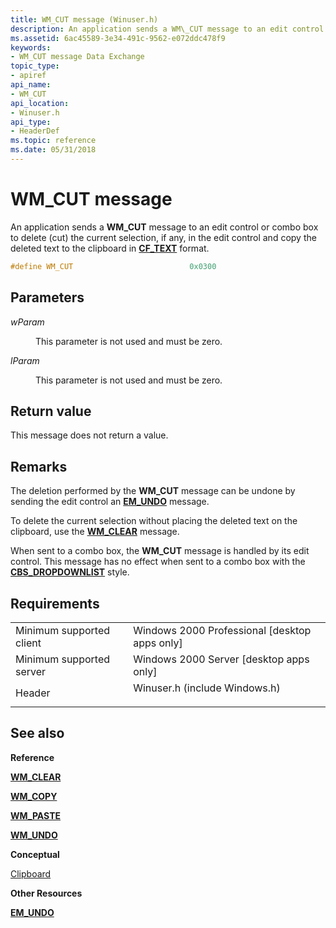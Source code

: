 ```yaml
---
title: WM_CUT message (Winuser.h)
description: An application sends a WM\_CUT message to an edit control or combo box to delete (cut) the current selection, if any, in the edit control and copy the deleted text to the clipboard in CF\_TEXT format.
ms.assetid: 6ac45589-3e34-491c-9562-e072ddc478f9
keywords:
- WM_CUT message Data Exchange
topic_type:
- apiref
api_name:
- WM_CUT
api_location:
- Winuser.h
api_type:
- HeaderDef
ms.topic: reference
ms.date: 05/31/2018
---
```


# WM\_CUT message

An application sends a **WM\_CUT** message to an edit control or combo box to delete (cut) the current selection, if any, in the edit control and copy the deleted text to the clipboard in [**CF\_TEXT**](standard-clipboard-formats.md) format.


```C++
#define WM_CUT                          0x0300
```



## Parameters

<dl> <dt>

*wParam* 
</dt> <dd>

This parameter is not used and must be zero.

</dd> <dt>

*lParam* 
</dt> <dd>

This parameter is not used and must be zero.

</dd> </dl>

## Return value

This message does not return a value.

## Remarks

The deletion performed by the **WM\_CUT** message can be undone by sending the edit control an [**EM\_UNDO**](../controls/em-undo.md) message.

To delete the current selection without placing the deleted text on the clipboard, use the [**WM\_CLEAR**](wm-clear.md) message.

When sent to a combo box, the **WM\_CUT** message is handled by its edit control. This message has no effect when sent to a combo box with the [**CBS\_DROPDOWNLIST**](../controls/combo-box-styles.md) style.

## Requirements



|                                     |                                                                                                          |
|-------------------------------------|----------------------------------------------------------------------------------------------------------|
| Minimum supported client<br/> | Windows 2000 Professional \[desktop apps only\]<br/>                                               |
| Minimum supported server<br/> | Windows 2000 Server \[desktop apps only\]<br/>                                                     |
| Header<br/>                   | <dl> <dt>Winuser.h (include Windows.h)</dt> </dl> |



## See also

<dl> <dt>

**Reference**
</dt> <dt>

[**WM\_CLEAR**](wm-clear.md)
</dt> <dt>

[**WM\_COPY**](wm-copy.md)
</dt> <dt>

[**WM\_PASTE**](wm-paste.md)
</dt> <dt>

[**WM\_UNDO**](/windows/desktop/Controls/wm-undo)
</dt> <dt>

**Conceptual**
</dt> <dt>

[Clipboard](clipboard.md)
</dt> <dt>

**Other Resources**
</dt> <dt>

[**EM\_UNDO**](../controls/em-undo.md)
</dt> </dl>

 

